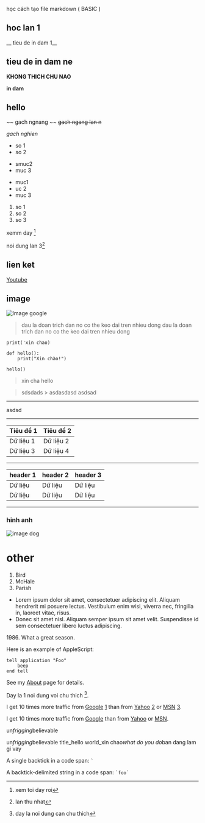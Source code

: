 học cách tạo file markdown ( BASIC )

## hoc lan 1
__ tieu de in dam 1__

## tieu de in dam ne
__KHONG THICH CHU NAO__

__in dam__
## hello
~~ gach ngnang ~~
~~gach ngang lan n~~

_gach nghien_

* so 1
* so 2

+ smuc2
+ muc 3

- muc1
- uc 2
- muc 3

1.  so 1
2. so 2
3. so 3

xemm day [^k]
[^k]: xem toi day roi

noi dung lan 3[^check_k]
[^check_k]: lan thu nhat

## lien ket
[Youtube](https://www.youtube.com/?app=desktop&hl=vi)

## image
![Image google](https://www.google.com/images/branding/googlelogo/1x/googlelogo_color_272x92dp.png)

> dau la doan trich dan
> no co the keo dai tren nhieu dong
> dau la doan trich dan
> no co the keo dai tren nhieu dong

`print('xin chao)`

```
def hello():
    print("Xin chào!")

hello()
```
> xin cha
> hello
>

> sdsdads > asdasdasd
> asdsad

___
asdsd
___
| Tiêu đề 1 | Tiêu đề 2 |
| --------- | --------- |
| Dữ liệu 1 | Dữ liệu 2 |
| Dữ liệu 3 | Dữ liệu 4 |

***
| header 1| header 2| header 3|
| --------| --------| --------|
| Dữ liệu | Dữ liệu | Dữ liệu |
| Dữ liệu | Dữ liệu | Dữ liệu |

___
### hinh anh
![image dog](https://www.nylabone.com/-/media/project/oneweb/nylabone/images/dog101/10-intelligent-dog-breeds/golden-retriever-tongue-out.jpg?h=430&w=710&hash=7FEB820D235A44B76B271060E03572C7)

# other 

<ol>
<li>Bird</li>
<li>McHale</li>
<li>Parish</li>
</ol>

*   Lorem ipsum dolor sit amet, consectetuer adipiscing elit.
    Aliquam hendrerit mi posuere lectus. Vestibulum enim wisi,
    viverra nec, fringilla in, laoreet vitae, risus.
*   Donec sit amet nisl. Aliquam semper ipsum sit amet velit.
    Suspendisse id sem consectetuer libero luctus adipiscing.

1986\. What a great season.

Here is an example of AppleScript:

    tell application "Foo"
        beep
    end tell

See my [About](/about/) page for details. 

Day la 1 noi dung voi chu thich [^1].
[^1]: day la noi dung can chu thich

[foo]: http://example.com/  "Optional Title Here"
[foo]: http://example.com/  'Optional Title Here'
[foo]: http://example.com/  (Optional Title Here)

I get 10 times more traffic from [Google] [1] than from
[Yahoo] [2] or [MSN] [3].

  [1]: http://google.com/        "Google"
  [2]: http://search.yahoo.com/  "Yahoo Search"
  [3]: http://search.msn.com/    "MSN Search"

I get 10 times more traffic from [Google] than from [Yahoo] or [MSN].

  [Google]: http://google.com/        "Google"
  [Yahoo]: http://search.yahoo.com/  "Yahoo Search"
  [MSN]: http://search.msn.com/    "MSN Search"

un*frigging*believable

un*frigging*believable
title_hello world_xin chao*what do you do*ban dang lam gi vay

A single backtick in a code span: `` ` ``

A backtick-delimited string in a code span: `` `foo` ``
